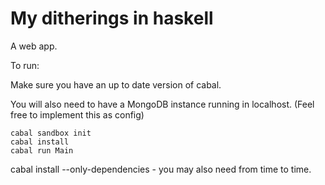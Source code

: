 # My ditherings in haskell

A web app. 


To run:

Make sure you have an up to date version of cabal.

You will also need to have a MongoDB instance running in localhost. (Feel free to implement this as config)
```
cabal sandbox init
cabal install
cabal run Main
```


cabal install --only-dependencies - you may also need from time to time.

